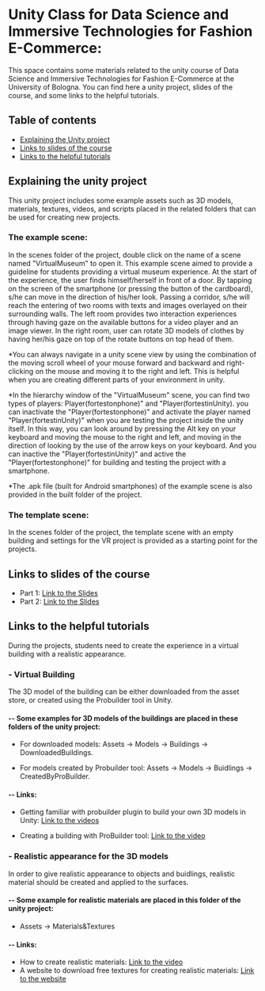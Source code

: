 # Unity Class for Data Science and Immersive Technologies for Fashion E-Commerce:
This space contains some materials related to the unity course of Data Science and Immersive Technologies for Fashion E-Commerce at the University of Bologna. You can find here a unity project, slides of the course, and some links to the helpful tutorials. 

## Table of contents
* [Explaining the Unity project](#Explanation)
* [Links to slides of the course](#slides)
* [Links to the helpful tutorials](#Tutorials)

## Explaining the unity project

This unity project includes some example assets such as 3D models, materials, textures, videos, and scripts placed in the related folders that can be used for creating new projects. 

### The example scene:

In the scenes folder of the project, double click on the name of a scene named "VirtualMuseum" to open it. This example scene aimed to provide a guideline for students providing a virtual museum experience. At the start of the experience, the user finds himself/herself in front of a door. By tapping on the screen of the smartphone (or pressing the button of the cardboard), s/he can move in the direction of his/her look. Passing a corridor, s/he will reach the entering of two rooms with texts and images overlayed on their surrounding walls. The left room provides two interaction experiences through having gaze on the available buttons for a video player and an image viewer. In the right room, user can rotate 3D models of clothes by having her/his gaze on top of the rotate buttons on top head of them.

*You can always navigate in a unity scene view by using the combination of the moving scroll wheel of your mouse forward and backward and right-clicking on the mouse and moving it to the right and left. This is helpful when you are creating different parts of your environment in unity.

*In the hierarchy window of the "VirtualMuseum" scene, you can find two types of players: Player(fortestonphone)" and "Player(fortestinUnity). you can inactivate the "Player(fortestonphone)" and activate the player named "Player(fortestinUnity)" when you are testing the project inside the unity itself.  In this way, you can look around by pressing the Alt key on your keyboard and moving the mouse to the right and left, and moving in the direction of looking by the use of the arrow keys on your keyboard. And you can inactive the "Player(fortestinUnity)" and active the "Player(fortestonphone)" for building and testing the project with a smartphone.

*The .apk file (built for Android smartphones) of the example scene is also provided in the built folder of the project.

### The template scene:

In the scenes folder of the project, the template scene with an empty building and settings for the VR project is provided as a starting point for the projects.

## Links to slides of the course
* Part 1: [Link to the Slides](https://docs.google.com/presentation/d/1jW5Lnh7VeGfh6XpTCF8-IT86O99VvfY1ZAJkn-QAXBc/edit#slide=id.p1)
* Part 2: [Link to the Slides](https://docs.google.com/presentation/d/1MviPBiGDc32lQsXaDWD6mC8Bp6P_6Hm-nanf_po6opo/edit#slide=id.p34)

	
## Links to the helpful tutorials
During the projects, students need to create the experience in a virtual building with a realistic appearance.


### - Virtual Building

The 3D model of the building can be either downloaded from the asset store, or created using the Probuilder tool in Unity. 

#### -- Some examples for 3D models of the buildings are placed in these folders of the unity project: 

* For downloaded models: Assets -> Models -> Buildings -> DownloadedBuildings. 

* For models created by Probuilder tool: Assets -> Models -> Buidlings -> CreatedByProBuilder.


#### -- Links:

* Getting familiar with probuilder plugin to build your own 3D models in Unity: [Link to the videos](https://www.youtube.com/watch?v=MQ5GZq6vj5M&list=PLVpxoFqeUjC8WPHfE2eupQLlUoHrqeK6l&ab_channel=IndieGameHustle)

* Creating a building with ProBuilder tool: [Link to the video](https://www.youtube.com/watch?v=LDbwQ9ngExU&ab_channel=IndieGameHustle)

### - Realistic appearance for the 3D models

In order to give realistic appearance to objects and buidlings, realistic material should be created and applied to the surfaces.

#### -- Some example for realistic materials are placed in this folder of the unity project: 
* Assets -> Materials&Textures

#### -- Links: 
* How to create realistic materials: [Link to the video](https://www.youtube.com/watch?v=aiTl7B2xTmA)
* A website to download free textures for creating realistic materials: [Link to the website](https://polyhaven.com/)


